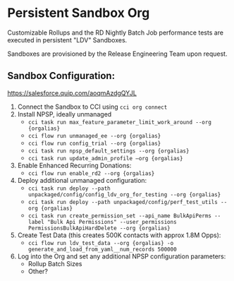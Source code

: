 # Persistent Sandbox Org

Customizable Rollups and the RD Nightly Batch Job performance tests are executed in persistent "LDV" Sandboxes.

Sandboxes are provisioned by the Release Engineering Team upon request.

## Sandbox Configuration:
https://salesforce.quip.com/aoqmAzdgQYJL

1. Connect the Sandbox to CCI using `cci org connect`
2. Install NPSP, ideally unmanaged
    * `cci task run max_feature_parameter_limit_work_around --org {orgalias}`
    * `cci flow run unmanaged_ee --org {orgalias}`
    * `cci flow run config_trial --org {orgalias}`
    * `cci task run npsp_default_settings --org {orgalias}`
    * `cci task run update_admin_profile —org {orgalias}`
3. Enable Enhanced Recurring Donations:
    * `cci flow run enable_rd2 --org {orgalias}`
4. Deploy additional unmanaged configuration:
    * `cci task run deploy --path unpackaged/config/config_ldv_org_for_testing --org {orgalias}`
    * `cci task run deploy --path unpackaged/config/perf_test_utils --org {orgalias}`
    * `cci task run create_permission_set --api_name BulkApiPerms --label "Bulk Api Permissions" --user_permissions PermissionsBulkApiHardDelete --org {orgalias}`
5. Create Test Data (this creates 500K contacts with approx 1.8M Opps):
    * `cci flow run ldv_test_data --org {orgalias} -o generate_and_load_from_yaml__num_records 500000`
6. Log into the Org and set any additional NPSP configuration parameters:
    * Rollup Batch Sizes
    * Other?